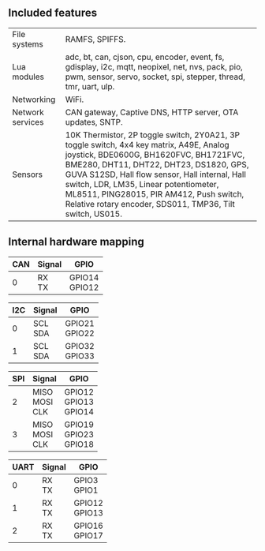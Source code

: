 ## Included features

<table><tbody>
<tr><td>File systems</td><td>RAMFS, SPIFFS.</td></tr>
<tr><td>Lua modules</td><td>adc, bt, can, cjson, cpu, encoder, event, fs, gdisplay, i2c, mqtt, neopixel, net, nvs, pack, pio, pwm, sensor, servo, socket, spi, stepper, thread, tmr, uart, ulp.</td></tr>
<tr><td>Networking</td><td>WiFi.</td></tr>
<tr><td>Network services</td><td>CAN gateway, Captive DNS, HTTP server, OTA updates, SNTP.</td></tr>
<tr><td>Sensors</td><td>10K Thermistor, 2P toggle switch, 2Y0A21, 3P toggle switch, 4x4 key matrix, A49E, Analog joystick, BDE0600G, BH1620FVC, BH1721FVC, BME280, DHT11, DHT22, DHT23, DS1820, GPS, GUVA S12SD, Hall flow sensor, Hall internal, Hall switch, LDR, LM35, Linear potentiometer, ML8511, PING28015, PIR AM412, Push switch, Relative rotary encoder, SDS011, TMP36, Tilt switch, US015.</td></tr>
</tbody></table>

## Internal hardware mapping

| CAN | Signal | GPIO |
|--------|--------|------|
| 0 | RX<br/>TX | GPIO14<br/>GPIO12 |

| I2C | Signal | GPIO |
|--------|--------|------|
| 0 | SCL<br/>SDA | GPIO21<br/>GPIO22 |
| 1 | SCL<br/>SDA | GPIO32<br/>GPIO33 |

| SPI | Signal | GPIO |
|--------|--------|------|
| 2 | MISO<br/>MOSI<br/>CLK | GPIO12<br/>GPIO13<br/>GPIO14 |
| 3 | MISO<br/>MOSI<br/>CLK | GPIO19<br/>GPIO23<br/>GPIO18 |

| UART | Signal | GPIO |
|--------|--------|------|
| 0 | RX<br/>TX | GPIO3<br/>GPIO1 |
| 1 | RX<br/>TX | GPIO12<br/>GPIO13 |
| 2 | RX<br/>TX | GPIO16<br/>GPIO17 |
